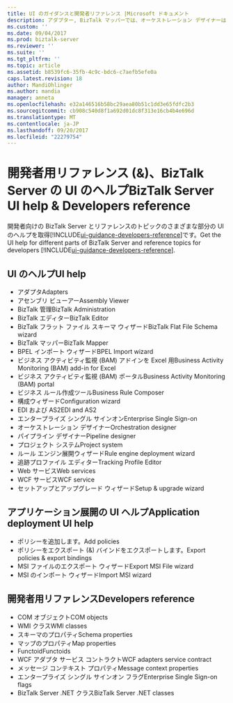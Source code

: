 ```yaml
---
title: UI のガイダンスと開発者リファレンス |Microsoft ドキュメント
description: アダプター, BizTalk マッパーでは、オーケストレーション デザイナーは、ルール エンジン展開ウィザード、Web サービス公開ウィザード、および BizTalk Server で複数のユーザー インターフェイス (UI) のヘルプ
ms.custom: ''
ms.date: 09/04/2017
ms.prod: biztalk-server
ms.reviewer: ''
ms.suite: ''
ms.tgt_pltfrm: ''
ms.topic: article
ms.assetid: b8539fc6-35fb-4c9c-bdc6-c7aefb5efe0a
caps.latest.revision: 18
author: MandiOhlinger
ms.author: mandia
manager: anneta
ms.openlocfilehash: e32a146516b58bc29aea80b51c1dd3e65fdfc2b3
ms.sourcegitcommit: cb908c540d8f1a692d01dc8f313e16cb4b4e696d
ms.translationtype: MT
ms.contentlocale: ja-JP
ms.lasthandoff: 09/20/2017
ms.locfileid: "22279754"
---
```

# <a name="biztalk-server-ui-help--developers-reference"></a><span data-ttu-id="ed986-103">開発者用リファレンス (&)、BizTalk Server の UI のヘルプ</span><span class="sxs-lookup"><span data-stu-id="ed986-103">BizTalk Server UI help & Developers reference</span></span>

<span data-ttu-id="ed986-104">開発者向けの BizTalk Server とリファレンスのトピックのさまざまな部分の UI のヘルプを取得[!INCLUDE[ui-guidance-developers-reference](../includes/ui-guidance-developers-reference.md)]です。</span><span class="sxs-lookup"><span data-stu-id="ed986-104">Get the UI help for different parts of BizTalk Server and reference topics for developers [!INCLUDE[ui-guidance-developers-reference](../includes/ui-guidance-developers-reference.md)].</span></span> 

## <a name="ui-help"></a><span data-ttu-id="ed986-105">UI のヘルプ</span><span class="sxs-lookup"><span data-stu-id="ed986-105">UI help</span></span>

* <span data-ttu-id="ed986-106">アダプタ</span><span class="sxs-lookup"><span data-stu-id="ed986-106">Adapters</span></span>
* <span data-ttu-id="ed986-107">アセンブリ ビューアー</span><span class="sxs-lookup"><span data-stu-id="ed986-107">Assembly Viewer</span></span>
* <span data-ttu-id="ed986-108">BizTalk 管理</span><span class="sxs-lookup"><span data-stu-id="ed986-108">BizTalk Administration</span></span>
* <span data-ttu-id="ed986-109">BizTalk エディター</span><span class="sxs-lookup"><span data-stu-id="ed986-109">BizTalk Editor</span></span>
* <span data-ttu-id="ed986-110">BizTalk フラット ファイル スキーマ ウィザード</span><span class="sxs-lookup"><span data-stu-id="ed986-110">BizTalk Flat File Schema wizard</span></span>
* <span data-ttu-id="ed986-111">BizTalk マッパー</span><span class="sxs-lookup"><span data-stu-id="ed986-111">BizTalk Mapper</span></span>
* <span data-ttu-id="ed986-112">BPEL インポート ウィザード</span><span class="sxs-lookup"><span data-stu-id="ed986-112">BPEL Import wizard</span></span>
* <span data-ttu-id="ed986-113">ビジネス アクティビティ監視 (BAM) アドインを Excel 用</span><span class="sxs-lookup"><span data-stu-id="ed986-113">Business Activity Monitoring (BAM) add-in for Excel</span></span>
* <span data-ttu-id="ed986-114">ビジネス アクティビティ監視 (BAM) ポータル</span><span class="sxs-lookup"><span data-stu-id="ed986-114">Business Activity Monitoring (BAM) portal</span></span>
* <span data-ttu-id="ed986-115">ビジネス ルール作成ツール</span><span class="sxs-lookup"><span data-stu-id="ed986-115">Business Rule Composer</span></span>
* <span data-ttu-id="ed986-116">構成ウィザード</span><span class="sxs-lookup"><span data-stu-id="ed986-116">Configuration wizard</span></span>
* <span data-ttu-id="ed986-117">EDI および AS2</span><span class="sxs-lookup"><span data-stu-id="ed986-117">EDI and AS2</span></span>
* <span data-ttu-id="ed986-118">エンタープライズ シングル サインオン</span><span class="sxs-lookup"><span data-stu-id="ed986-118">Enterprise Single Sign-on</span></span>
* <span data-ttu-id="ed986-119">オーケストレーション デザイナー</span><span class="sxs-lookup"><span data-stu-id="ed986-119">Orchestration designer</span></span>
* <span data-ttu-id="ed986-120">パイプライン デザイナー</span><span class="sxs-lookup"><span data-stu-id="ed986-120">Pipeline designer</span></span>
* <span data-ttu-id="ed986-121">プロジェクト システム</span><span class="sxs-lookup"><span data-stu-id="ed986-121">Project system</span></span>
* <span data-ttu-id="ed986-122">ルール エンジン展開ウィザード</span><span class="sxs-lookup"><span data-stu-id="ed986-122">Rule engine deployment wizard</span></span>
* <span data-ttu-id="ed986-123">追跡プロファイル エディター</span><span class="sxs-lookup"><span data-stu-id="ed986-123">Tracking Profile Editor</span></span>
* <span data-ttu-id="ed986-124">Web サービス</span><span class="sxs-lookup"><span data-stu-id="ed986-124">Web services</span></span>
* <span data-ttu-id="ed986-125">WCF サービス</span><span class="sxs-lookup"><span data-stu-id="ed986-125">WCF service</span></span>
* <span data-ttu-id="ed986-126">セットアップとアップグレード ウィザード</span><span class="sxs-lookup"><span data-stu-id="ed986-126">Setup & upgrade wizard</span></span>

## <a name="application-deployment-ui-help"></a><span data-ttu-id="ed986-127">アプリケーション展開の UI ヘルプ</span><span class="sxs-lookup"><span data-stu-id="ed986-127">Application deployment UI help</span></span>

* <span data-ttu-id="ed986-128">ポリシーを追加します。</span><span class="sxs-lookup"><span data-stu-id="ed986-128">Add policies</span></span>
* <span data-ttu-id="ed986-129">ポリシーをエクスポート (&) バインドをエクスポートします。</span><span class="sxs-lookup"><span data-stu-id="ed986-129">Export policies & export bindings</span></span>
* <span data-ttu-id="ed986-130">MSI ファイルのエクスポート ウィザード</span><span class="sxs-lookup"><span data-stu-id="ed986-130">Export MSI File wizard</span></span>
* <span data-ttu-id="ed986-131">MSI のインポート ウィザード</span><span class="sxs-lookup"><span data-stu-id="ed986-131">Import MSI wizard</span></span>


## <a name="developers-reference"></a><span data-ttu-id="ed986-132">開発者用リファレンス</span><span class="sxs-lookup"><span data-stu-id="ed986-132">Developers reference</span></span>
  
* <span data-ttu-id="ed986-133">COM オブジェクト</span><span class="sxs-lookup"><span data-stu-id="ed986-133">COM objects</span></span>
* <span data-ttu-id="ed986-134">WMI クラス</span><span class="sxs-lookup"><span data-stu-id="ed986-134">WMI classes</span></span>
* <span data-ttu-id="ed986-135">スキーマのプロパティ</span><span class="sxs-lookup"><span data-stu-id="ed986-135">Schema properties</span></span>
* <span data-ttu-id="ed986-136">マップのプロパティ</span><span class="sxs-lookup"><span data-stu-id="ed986-136">Map properties</span></span>
* <span data-ttu-id="ed986-137">Functoid</span><span class="sxs-lookup"><span data-stu-id="ed986-137">Functoids</span></span>
* <span data-ttu-id="ed986-138">WCF アダプタ サービス コントラクト</span><span class="sxs-lookup"><span data-stu-id="ed986-138">WCF adapters service contract</span></span> 
* <span data-ttu-id="ed986-139">メッセージ コンテキスト プロパティ</span><span class="sxs-lookup"><span data-stu-id="ed986-139">Message context properties</span></span>
* <span data-ttu-id="ed986-140">エンタープライズ シングル サインオン フラグ</span><span class="sxs-lookup"><span data-stu-id="ed986-140">Enterprise Single Sign-on flags</span></span>
* <span data-ttu-id="ed986-141">BizTalk Server .NET クラス</span><span class="sxs-lookup"><span data-stu-id="ed986-141">BizTalk Server .NET classes</span></span>